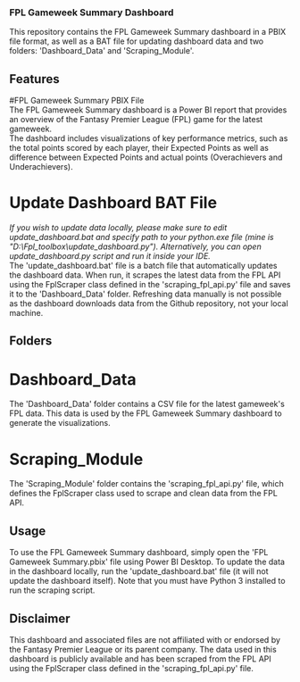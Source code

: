 ### FPL Gameweek Summary Dashboard <br>
This repository contains the FPL Gameweek Summary dashboard in a PBIX file format, as well as a BAT file for updating dashboard data and two folders: 'Dashboard_Data' and 'Scraping_Module'.<br>

## Features<br>
#FPL Gameweek Summary PBIX File<br>
The FPL Gameweek Summary dashboard is a Power BI report that provides an overview of the Fantasy Premier League (FPL) game for the latest gameweek. <br>
The dashboard includes visualizations of key performance metrics, such as the total points scored by each player, their Expected Points as well as difference between Expected Points and actual points (Overachievers and Underachievers). <br>

# Update Dashboard BAT File <br>
<i>If you wish to update data locally, please make sure to edit update_dashboard.bat and specify path to your python.exe file (mine is "D:\Fpl_toolbox\update_dashboard.py").
Alternatively, you can open update_dashboard.py script and run it inside your IDE. </i> <br>
The 'update_dashboard.bat' file is a batch file that automatically updates the dashboard data. When run, it scrapes the latest data from the FPL API using the FplScraper class defined in the 'scraping_fpl_api.py' file and saves it to the 'Dashboard_Data' folder. Refreshing data manually is not possible as the dashboard downloads data from the Github repository, not your local machine. <br>

## Folders<br>
# Dashboard_Data <br>
The 'Dashboard_Data' folder contains a CSV file for the latest gameweek's FPL data. This data is used by the FPL Gameweek Summary dashboard to generate the visualizations.<br>

# Scraping_Module <br>
The 'Scraping_Module' folder contains the 'scraping_fpl_api.py' file, which defines the FplScraper class used to scrape and clean data from the FPL API.<br>

## Usage<br>
To use the FPL Gameweek Summary dashboard, simply open the 'FPL Gameweek Summary.pbix' file using Power BI Desktop. To update the data in the dashboard locally, run the 'update_dashboard.bat' file (it will not update the dashboard itself). Note that you must have Python 3 installed to run the scraping script.<br>

## Disclaimer<br>
This dashboard and associated files are not affiliated with or endorsed by the Fantasy Premier League or its parent company. The data used in this dashboard is publicly available and has been scraped from the FPL API using the FplScraper class defined in the 'scraping_fpl_api.py' file.
